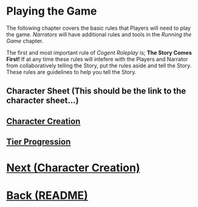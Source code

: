 # Playing the Game

The following chapter covers the basic rules that Players will need to play the game.  *Narrators* will have additional rules and tools in the *Running the Game* chapter.

The first and most important rule of *Cogent Roleplay* is; **The Story Comes First!**  If at any time these rules will intefere with the Players and Narrator from collaboratively telling the Story, put the rules aside and tell the Story.  These rules are guidelines to help you tell the Story.

## Character Sheet (This should be the link to the character sheet...)

## [Character Creation](<Playing the Game/Character Creation.md>) 

## [Tier Progression](<Playing the Game/Tier Progression.md>) 


# [Next (Character Creation)](<Playing the Game/Character Creation.md>) 
# [Back (README)](<README.md>)